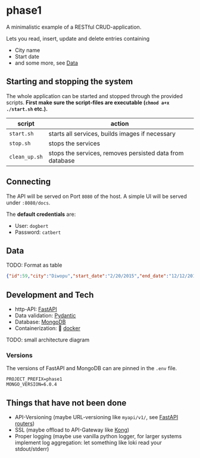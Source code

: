 # phase1

A minimalistic example of a RESTful CRUD-application.

Lets you read, insert, update and delete entries containing

- City name
- Start date
- and some more, see [Data](#data)


## Starting and stopping the system

The whole application can be started and stopped through the provided scripts.
**First make sure the script-files are executable (`chmod a+x ./start.sh` etc.).**

| script        | action                                                   |
| ------------- | -------------------------------------------------------- |
| `start.sh`    | starts all services, builds images if necessary          |
| `stop.sh`     | stops the services                                       |
| `clean_up.sh` | stops the services, removes persisted data from database |

## Connecting

The API will be served on Port `8080` of the host.
A simple UI will be served under `:8080/docs`.

The **default credentials** are:

- User: `dogbert`
- Password: `catbert`

## Data

TODO: Format as table

``` json
{"id":59,"city":"Diwopu","start_date":"2/20/2015","end_date":"12/12/2014","price":"81.90","status":"Daily","color":"#08c51b"}
```

## Development and Tech

- http-API: [FastAPI](https://fastapi.tiangolo.com/)
- Data validation: [Pydantic](https://docs.pydantic.dev/)
- Database: [MongoDB](https://www.mongodb.com/)
- Containerization: 🐳 [docker](https://www.docker.com/)

TODO: small architecture diagram

### Versions

The versions of FastAPI and MongoDB can are pinned in the `.env` file.

``` [.env]
PROJECT_PREFIX=phase1
MONGO_VERSION=6.0.4
```

## Things that have not been done

- API-Versioning (maybe URL-versioning like `myapi/v1/`, see [FastAPI routers](https://fastapi.tiangolo.com/tutorial/bigger-applications/))
- SSL (maybe offload to API-Gateway like [Kong](https://konghq.com/))
- Proper logging (maybe use vanilla python logger, for larger systems implement log aggregation: let something like loki read your stdout/stderr)